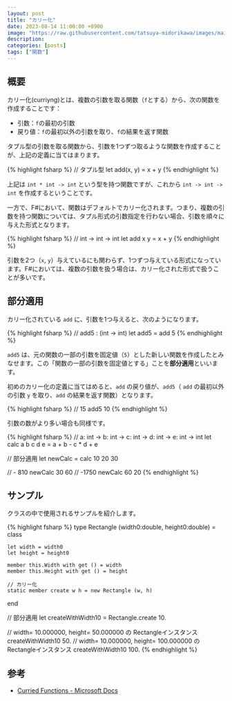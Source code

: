 ```yaml
---
layout: post
title: "カリー化"
date: 2023-08-14 11:00:00 +0900
image: "https://raw.githubusercontent.com/tatsuya-midorikawa/images/main/fsdoc-jp/common/fs-octcat.png"
description:
categories: [posts]
tags: ["関数"]
---
```


## 概要

カリー化(curriyng)とは、複数の引数を取る関数（`f`とする）から、次の関数を作成することです：

- 引数：`f`の最初の引数
- 戻り値：`f`の最初以外の引数を取り、`f`の結果を返す関数

タブル型の引数を取る関数から、引数を1つずつ取るような関数を作成することが、上記の定義に当てはまります。

{% highlight fsharp %}
// タプル型
let add(x, y) = x + y
{% endhighlight %}

上記は `int * int -> int` という型を持つ関数ですが、これから `int -> int -> int` を作成するということです。

一方で、F#において、関数はデフォルトでカリー化されます。つまり、複数の引数を持つ関数については、タプル形式の引数指定を行わない場合、引数を順々に与えた形式となります。

{% highlight fsharp %}
// int -> int -> int
let add x y = x + y
{% endhighlight %}

引数を2つ（`x`, `y`）与えているにも関わらず、1つずつ与えている形式になっています。F#においては、複数の引数を扱う場合は、カリー化された形式で扱うことが多いです。

## 部分適用

カリー化されている `add` に、引数を1つ与えると、次のようになります。

{% highlight fsharp %}
// add5 : (int -> int)
let add5 = add 5
{% endhighlight %}

`add5` は、元の関数の一部の引数を固定値（`5`）とした新しい関数を作成したとみなせます。この「関数の一部の引数を固定値とする」ことを**部分適用**といいます。

初めのカリー化の定義に当てはめると、`add` の戻り値が、`add5`（ `add` の最初以外の引数 `y` を取り、`add` の結果を返す関数）となります。

{% highlight fsharp %}
// 15
add5 10
{% endhighlight %}

引数の数がより多い場合も同様です。

{% highlight fsharp %}
// a: int -> b: int -> c: int -> d: int -> e: int -> int
let calc a b c d e = a + b - c * d + e

// 部分適用
let newCalc = calc 10 20 30

// - 810
newCalc 30 60
// -1750
newCalc 60 20
{% endhighlight %}

## サンプル

クラスの中で使用されるサンプルを紹介します。

{% highlight fsharp %}
type Rectangle (width0:double, height0:double) = class

    let width = width0
    let height = height0

    member this.Width with get () = width
    member this.Height with get () = height

    // カリー化
    static member create w h = new Rectangle (w, h)
end

// 部分適用
let createWithWidth10 = Rectangle.create 10.

// width= 10.000000, height= 50.000000 の Rectangleインスタンス
createWithWidth10 50.
// width= 10.000000, height= 100.000000 の Rectangleインスタンス
createWithWidth10 100.
{% endhighlight %}

## 参考

- [Curried Functions - Microsoft Docs](https://learn.microsoft.com/en-us/dotnet/fsharp/tutorials/using-functions#curried-functions)
